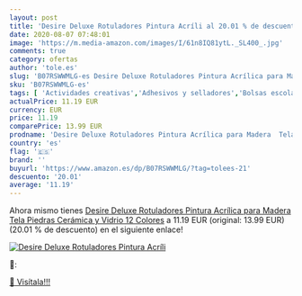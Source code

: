 ```yaml
---
layout: post
title: 'Desire Deluxe Rotuladores Pintura Acríli al 20.01 % de descuento'
date: 2020-08-07 07:48:01
image: 'https://m.media-amazon.com/images/I/61n8IQ81ytL._SL400_.jpg'
comments: true
category: ofertas
author: 'tole.es'
slug: 'B07RSWWMLG-es Desire Deluxe Rotuladores Pintura Acrílica para Madera...'
sku: 'B07RSWWMLG-es'
tags: [ 'Actividades creativas','Adhesivos y selladores','Bolsas escolares','Bricolaje y herramientas','Cuchillos de cocina','Equipaje','Ferretería','Hogar y cocina','Juegos de cuchillos de cocina','Juguetes','Juguetes y juegos','Lápices de colores para niños','Material de escritura y dibujo para niños','Mochilas, estuches y sets escolares','Pegamentos instantáneos','Utensilios de cocina','rotuladores', ]
actualPrice: 11.19 EUR
currency: EUR
price: 11.19
comparePrice: 13.99 EUR
prodname: 'Desire Deluxe Rotuladores Pintura Acrílica para Madera  Tela  Piedras  Cerámica y Vidrio  12 Colores'
country: 'es'
flag: '🇪🇸'
brand: ''
buyurl: 'https://www.amazon.es/dp/B07RSWWMLG/?tag=tolees-21'
descuento: '20.01'
average: '11.19'
---
```


Ahora mismo tienes [Desire Deluxe Rotuladores Pintura Acrílica para Madera  Tela  Piedras  Cerámica y Vidrio  12 Colores](https://www.amazon.es/dp/B07RSWWMLG/?tag=tolees-21) a 11.19 EUR (original: 13.99 EUR) (20.01 %  de descuento) en el siguiente enlace!

[![Desire Deluxe Rotuladores Pintura Acríli](https://m.media-amazon.com/images/I/61n8IQ81ytL._SL400_.jpg)](https://www.amazon.es/dp/B07RSWWMLG/?tag=tolees-21)

🔎:


[🛒 Visítala!!!](https://www.amazon.es/dp/B07RSWWMLG/?tag=tolees-21)
